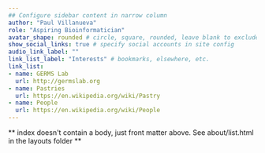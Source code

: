 ```yaml
---
## Configure sidebar content in narrow column
author: "Paul Villanueva"
role: "Aspiring Bioinformatician"
avatar_shape: rounded # circle, square, rounded, leave blank to exclude
show_social_links: true # specify social accounts in site config
audio_link_label: ""
link_list_label: "Interests" # bookmarks, elsewhere, etc.
link_list:
- name: GERMS Lab
  url: http://germslab.org
- name: Pastries
  url: https://en.wikipedia.org/wiki/Pastry
- name: People
  url: https://en.wikipedia.org/wiki/People
---
```


** index doesn't contain a body, just front matter above.
See about/list.html in the layouts folder **